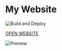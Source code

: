 # My Website

![Build and Deploy](https://github.com/Skayo/skayo.github.io/workflows/Build%20and%20Deploy/badge.svg)

[OPEN WEBSITE](https://skayo.dev)

![Preview](https://repository-images.githubusercontent.com/267288542/c2a10200-a1ac-11ea-8d3f-abeebcfbb5d4)
